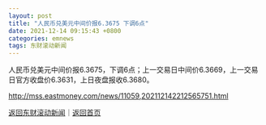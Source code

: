 ```yaml
---
layout: post
title: "人民币兑美元中间价报6.3675 下调6点"
date: 2021-12-14 09:15:43 +0800
categories: emnews
tags: 东财滚动新闻
---
```


人民币兑美元中间价报6.3675，下调6点；上一交易日中间价6.3669，上一交易日官方收盘价6.3631，上日夜盘报收6.3680。

<http://mss.eastmoney.com/news/11059,202112142212565751.html>

[返回东财滚动新闻](//finews.withounder.com/emnews/)｜[返回首页](//finews.withounder.com/)